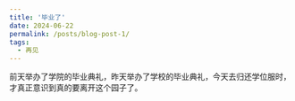 ```yaml
---
title: '毕业了'
date: 2024-06-22
permalink: /posts/blog-post-1/
tags:
  - 再见
---
```


前天举办了学院的毕业典礼，昨天举办了学校的毕业典礼，今天去归还学位服时，才真正意识到真的要离开这个园子了。
